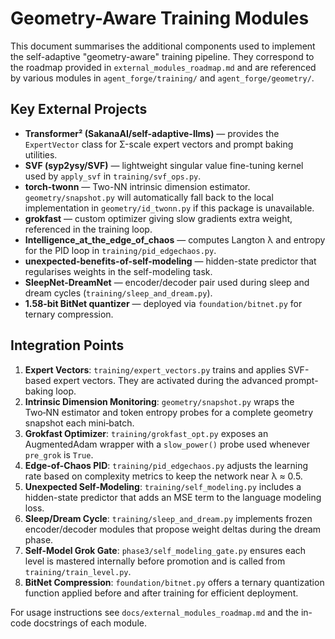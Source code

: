 # Geometry-Aware Training Modules

This document summarises the additional components used to implement the self-adaptive "geometry-aware" training pipeline. They correspond to the roadmap provided in `external_modules_roadmap.md` and are referenced by various modules in `agent_forge/training/` and `agent_forge/geometry/`.

## Key External Projects

- **Transformer² (SakanaAI/self-adaptive-llms)** — provides the `ExpertVector` class for Σ-scale expert vectors and prompt baking utilities.
- **SVF (syp2ysy/SVF)** — lightweight singular value fine-tuning kernel used by `apply_svf` in `training/svf_ops.py`.
- **torch-twonn** — Two-NN intrinsic dimension estimator.  `geometry/snapshot.py`
  will automatically fall back to the local implementation in
  `geometry/id_twonn.py` if this package is unavailable.
- **grokfast** — custom optimizer giving slow gradients extra weight, referenced in the training loop.
- **Intelligence_at_the_edge_of_chaos** — computes Langton λ and entropy for the PID loop in `training/pid_edgechaos.py`.
- **unexpected-benefits-of-self-modeling** — hidden-state predictor that regularises weights in the self-modeling task.
- **SleepNet-DreamNet** — encoder/decoder pair used during sleep and dream cycles (`training/sleep_and_dream.py`).
- **1.58-bit BitNet quantizer** — deployed via `foundation/bitnet.py` for ternary compression.

## Integration Points

1. **Expert Vectors**: `training/expert_vectors.py` trains and applies SVF-based expert vectors. They are activated during the advanced prompt-baking loop.
2. **Intrinsic Dimension Monitoring**: `geometry/snapshot.py` wraps the Two‑NN estimator and token entropy probes for a complete geometry snapshot each mini‑batch.
3. **Grokfast Optimizer**: `training/grokfast_opt.py` exposes an AugmentedAdam wrapper with a `slow_power()` probe used whenever `pre_grok` is `True`.
4. **Edge-of-Chaos PID**: `training/pid_edgechaos.py` adjusts the learning rate based on complexity metrics to keep the network near λ ≈ 0.5.
5. **Unexpected Self-Modeling**: `training/self_modeling.py` includes a hidden-state predictor that adds an MSE term to the language modeling loss.
6. **Sleep/Dream Cycle**: `training/sleep_and_dream.py` implements frozen encoder/decoder modules that propose weight deltas during the dream phase.
7. **Self-Model Grok Gate**: `phase3/self_modeling_gate.py` ensures each level is mastered internally before promotion and is called from `training/train_level.py`.
8. **BitNet Compression**: `foundation/bitnet.py` offers a ternary quantization function applied before and after training for efficient deployment.

For usage instructions see `docs/external_modules_roadmap.md` and the in-code docstrings of each module.
